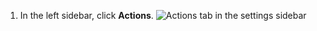 1. In the left sidebar, click **Actions**.
   ![Actions tab in the settings sidebar](/assets/images/enterprise/management-console/sidebar-actions.png)
